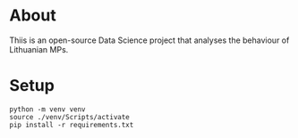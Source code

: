# About

Thiis is an open-source Data Science project that analyses the behaviour of Lithuanian MPs.

# Setup

```
python -m venv venv
source ./venv/Scripts/activate
pip install -r requirements.txt
```